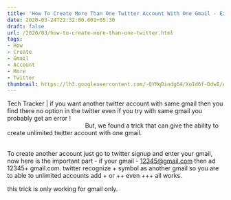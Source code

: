 ```yaml
---
title: 'How To Create More Than One Twitter Account With One Gmail - Easily ?'
date: 2020-03-24T22:32:00.001+05:30
draft: false
url: /2020/03/how-to-create-more-than-one-twitter.html
tags: 
- How
- Create
- Gmail
- Account
- More
- Twitter
thumbnail: https://lh3.googleusercontent.com/-QYMqDindg64/XoId6f-DdwI/AAAAAAAABSc/d1o8xbgaAW8VImudR8M7xVMOiZZe-Xp7wCLcBGAsYHQ/s1600/IMG_20200111_105332_780-02-21.jpeg
---
```


  

Tech Tracker | if you want another twitter account with same gmail then you find there no option in the twitter even if you try with same gmail you probably get an error !                                                                                                                                        But, we found a trick that can give the ability to create unlimited twitter account with one gmail.                                                                                      

To create another account just go to twitter signup and enter your gmail, now here is the important part - if your gmail - 12345@gmail.com then ad 12345+ gmail.com. twitter recognize + symbol as another gmail so you are to able to unlimited accounts add + or ++ even +++ all works.

  

this trick is only working for gmail only.